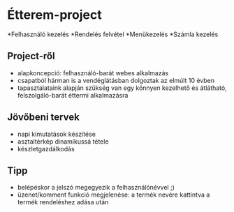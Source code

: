 # Étterem-project
*Felhasználó kezelés
*Rendelés felvétel
*Menükezelés
*Számla kezelés

## Project-ről
* alapkoncepció: felhasználó-barát webes alkalmazás
* csapatból hárman is a vendéglátásban dolgoztak az elmúlt 10 évben
* tapasztalataink alapján szükség van egy könnyen kezelhető és átlátható, felszolgáló-barát éttermi alkalmazásra

## Jövőbeni tervek
* napi kimutatások készítése
* asztaltérkép dinamikussá tétele
* készletgazdálkodás

## Tipp
* belépéskor a jelszó megegyezik a felhasználónévvel ;)
* üzenet/komment funkció megjelenése: a termék nevére kattintva a termék rendeléshez adása után
